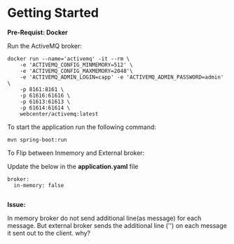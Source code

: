 # Getting Started

**Pre-Requist: Docker**

Run the ActiveMQ broker:

```
docker run --name='activemq' -it --rm \
    -e 'ACTIVEMQ_CONFIG_MINMEMORY=512' \
    -e 'ACTIVEMQ_CONFIG_MAXMEMORY=2048'\
    -e 'ACTIVEMQ_ADMIN_LOGIN=capp' -e 'ACTIVEMQ_ADMIN_PASSWORD=admin' \
    -p 8161:8161 \
    -p 61616:61616 \
    -p 61613:61613 \
    -p 61614:61614 \
    webcenter/activemq:latest
```
    
To start the application run the following command:

```
mvn spring-boot:run
```

To Flip between Inmemory and External broker:

Update the below in the **application.yaml** file

```
broker:
  in-memory: false
 
```

**Issue:**

In memory broker do not send additional line(as message) for each message.
 But external broker sends the additional line ('\') on each message it sent out to the client. why?